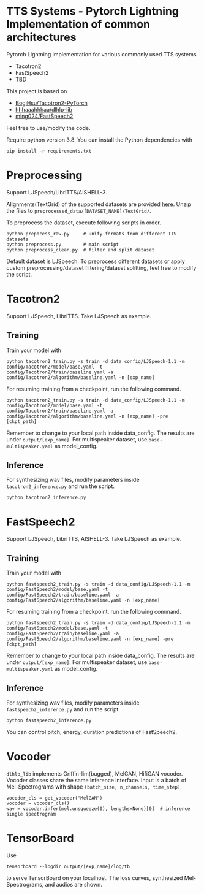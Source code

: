 # TTS Systems - Pytorch Lightning Implementation of common architectures

Pytorch Lightning implementation for various commonly used TTS systems.

- Tacotron2
- FastSpeech2
- TBD

This project is based on
- [BogiHsu/Tacotron2-PyTorch](https://github.com/BogiHsu/Tacotron2-PyTorch
)
- [hhhaaahhhaa/dlhlp-lib](https://github.com/hhhaaahhhaa/dlhlp-lib)
- [ming024/FastSpeech2](https://github.com/ming024/FastSpeech2)

Feel free to use/modify the code.

Require python version 3.8. You can install the Python dependencies with
```
pip install -r requirements.txt
```
# Preprocessing

Support LJSpeech/LibriTTS/AISHELL-3.


Alignments(TextGrid) of the supported datasets are provided [here](https://drive.google.com/drive/folders/1OyEh823slo4Taw9A-zlC9ruS45hz8Y81?usp=sharing). Unzip the files to ``preprocessed_data/[DATASET_NAME]/TextGrid/``.

To preprocess the dataset, execute following scripts in order.

```python=
python prepocess_raw.py     # unify formats from different TTS datasets
python preprocess.py        # main script
python preprocess_clean.py  # filter and split dataset
```

Default dataset is LJSpeech. To preprocess different datasets or apply custom preprocessing/dataset filtering/dataset splitting, feel free to modify the script.

# Tacotron2

Support LJSpeech, LibriTTS. Take LJSpeech as example.

## Training

Train your model with

```
python tacotron2_train.py -s train -d data_config/LJSpeech-1.1 -m config/Tacotron2/model/base.yaml -t config/Tacotron2/train/baseline.yaml -a config/Tacotron2/algorithm/baseline.yaml -n [exp_name]
```

For resuming training from a checkpoint, run the following command.

```
python tacotron2_train.py -s train -d data_config/LJSpeech-1.1 -m config/Tacotron2/model/base.yaml -t config/Tacotron2/train/baseline.yaml -a config/Tacotron2/algorithm/baseline.yaml -n [exp_name] -pre [ckpt_path]
```

Remember to change to your local path inside data_config. The results are under ``output/[exp_name]``. For multispeaker dataset, use ``base-multispeaker.yaml`` as model_config.

## Inference

For synthesizing wav files, modify parameters inside ``tacotron2_inference.py`` and run the script.
```
python tacotron2_inference.py
```

# FastSpeech2

Support LJSpeech, LibriTTS, AISHELL-3. Take LJSpeech as example.

## Training

Train your model with

```
python fastspeech2_train.py -s train -d data_config/LJSpeech-1.1 -m config/FastSpeech2/model/base.yaml -t config/FastSpeech2/train/baseline.yaml -a config/FastSpeech2/algorithm/baseline.yaml -n [exp_name]
```

For resuming training from a checkpoint, run the following command.

```
python fastspeech2_train.py -s train -d data_config/LJSpeech-1.1 -m config/FastSpeech2/model/base.yaml -t config/FastSpeech2/train/baseline.yaml -a config/FastSpeech2/algorithm/baseline.yaml -n [exp_name] -pre [ckpt_path]
```

Remember to change to your local path inside data_config. The results are under ``output/[exp_name]``. For multispeaker dataset, use ``base-multispeaker.yaml`` as model_config.

## Inference

For synthesizing wav files, modify parameters inside ``fastspeech2_inference.py`` and run the script.
```
python fastspeech2_inference.py
```
You can control pitch, energy, duration predictions of FastSpeech2.

# Vocoder

``dlhlp_lib`` implements Griffin-lim(bugged), MelGAN, HifiGAN vocoder. Vocoder classes share the same inference interface. Input is a batch of Mel-Spectrograms with shape ``(batch_size, n_channels, time_step)``.

```python=
vocoder_cls = get_vocoder("MelGAN")
vocoder = vocoder_cls()
wav = vocoder.infer(mel.unsqueeze(0), lengths=None)[0]  # inference single spectrogram
```


# TensorBoard

Use
```
tensorboard --logdir output/[exp_name]/log/tb
```
to serve TensorBoard on your localhost.
The loss curves, synthesized Mel-Spectrograms, and audios are shown.

